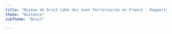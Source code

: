 ```yaml
---
title: "Niveau de bruit Lden des axes ferroriaires en France - Rapportage 2017"
theme: "Nuisance"
subTheme: "Bruit"

---
```

